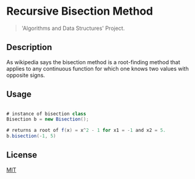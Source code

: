 # Recursive Bisection Method
> 'Algorithms and Data Structures' Project.

## Description

As wikipedia says the bisection method is a root-finding method that applies to any continuous function for which one knows two values with opposite signs.

## Usage

```java

# instance of bisection class
Bisection b = new Bisection();

# returns a root of f(x) = x^2 - 1 for x1 = -1 and x2 = 5.
b.bisection(-1, 5)

```
## License

[MIT](https://choosealicense.com/licenses/mit/)
